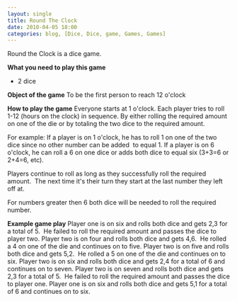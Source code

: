 ```yaml
---
layout: single
title: Round The Clock
date: 2010-04-05 18:00
categories: blog, [Dice, Dice, game, Games, Games]
---
```

Round the Clock is a dice game.

<strong>What you need to play this game</strong>
<ul>
	<li>2 dice</li>
</ul>
<strong>Object of the game</strong>
To be the first person to reach 12 o'clock

<strong>How to play the game</strong>
Everyone starts at 1 o'clock.
Each player tries to roll 1-12 (hours on the clock) in sequence.
By either rolling the required amount on one of the die or by totaling the two dice to the required amount.

For example:
If a player is on 1 o'clock, he has to roll 1 on one of the two dice since no other number can be added  to equal 1.
If a player is on 6 o'clock, he can roll a 6 on one dice or adds both dice to equal six (3+3=6 or 2+4=6, etc).

Players continue to roll as long as they successfully roll the required amount.  The next time it's their turn they start at the last number they left off at.

For numbers greater then 6 both dice will be needed to roll the required number.

<strong>Example game play</strong>
Player one is on six and rolls both dice and gets 2,3 for a total of 5.  He failed to roll the required amount and passes the dice to player two.
Player two is on four and rolls both dice and gets 4,6.  He rolled a 4 on one of the die and continues on to five.
Player two is on five and rolls both dice and gets 5,2.  He rolled a 5 on one of the die and continues on to six.
Player two is on six and rolls both dice and gets 2,4 for a total of 6 and continues on to seven.
Player two is on seven and rolls both dice and gets 2,3 for a total of 5.  He failed to roll the required amount and passes the dice to player one.
Player one is on six and rolls both dice and gets 5,1 for a total of 6 and continues on to six.
